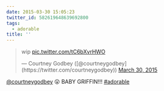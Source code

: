 ```yaml
---
date: 2015-03-30 15:05:23
twitter_id: 582619648639692800
tags:
  - adorable
title: ''
---
```


<blockquote class="twitter-tweet"><p lang="und" dir="ltr">wip <a href="http://t.co/tC6bXvrHWO">pic.twitter.com/tC6bXvrHWO</a></p>&mdash; Courtney Godbey ([@courtneygodbey](https://twitter.com/courtneygodbey)) <a href="https://twitter.com/courtneygodbey/status/582613665876185088?ref_src=twsrc%5Etfw">March 30, 2015</a></blockquote>
<script async src="https://platform.twitter.com/widgets.js" charset="utf-8"></script>

[@courtneygodbey](https://twitter.com/courtneygodbey) 😮 BABY GRIFFIN!!! [#adorable](https://twitter.com/hashtag/adorable)
